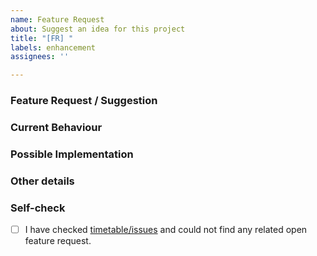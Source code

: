 ```yaml
---
name: Feature Request
about: Suggest an idea for this project
title: "[FR] "
labels: enhancement
assignees: ''

---
```


### Feature Request / Suggestion

<!-- Outline your request or suggestion here -->

### Current Behaviour

<!-- How does the website behave now? -->

### Possible Implementation

<!-- Optional -->

### Other details

<!-- Optional; Link to resources or a pull request -->

### Self-check
- [ ] I have checked [timetable/issues](https://github.com/sdgniser/timetable/issues) and could not find any related open feature request.
